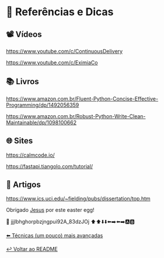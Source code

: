 # 📑 Referências e Dicas

## 📽️ Vídeos

https://www.youtube.com/c/ContinuousDelivery

https://www.youtube.com/c/EximiaCo

## 📚 Livros

https://www.amazon.com.br/Fluent-Python-Concise-Effective-Programming/dp/1492056359

https://www.amazon.com.br/Robust-Python-Write-Clean-Maintainable/dp/1098100662


## 🌐 Sites

https://calmcode.io/

https://fastapi.tiangolo.com/tutorial/

## 📝 Artigos

https://www.ics.uci.edu/~fielding/pubs/dissertation/top.htm


Obrigado [Jesus](https://github.com/jesus-luizalabs) por este easter egg!

🥚 jjjlbhghorpbzjngpui92A_83dzJOj  ⬆️⬆️⬇️⬇️⬅️➡️⬅️➡️🅰️🅱️

[⬅️ Técnicas (um pouco) mais avançadas](avancadas.md)

[↩️ Voltar ao README ](README.md)
